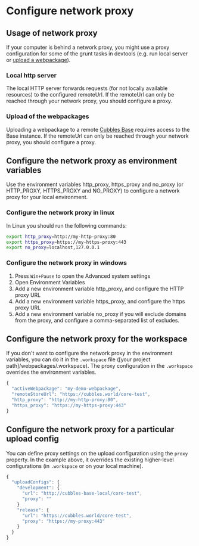 # Configure network proxy

## Usage of network proxy

If your computer is behind a network proxy, you might use a proxy configuration for some of the grunt tasks in devtools (e.g. run local server or [upload a webpackage](upload-a-webpackage.md)).

### Local http server

The local HTTP server forwards requests (for not locally available resources) to the configured remoteUrl. If the remoteUrl can only be reached through your network proxy, you should configure a proxy.

### Upload of the webpackages

Uploading a webpackage to a remote [Cubbles Base](../../user-guide/terms-and-concepts/base.md) requires access to the Base instance. If the remoteUrl can only be reached through your network proxy, you should configure a proxy.

## Configure the network proxy as environment variables

Use the environment variables http_proxy, https_proxy and no_proxy (or HTTP_PROXY, HTTPS_PROXY and NO_PROXY) to configure a network proxy for your local environment.

### Configure the network proxy in linux

In Linux you should run the following commands:

```bash
export http_proxy=http://my-http-proxy:80
export https_proxy=https://my-https-proxy:443
export no_proxy=localhost,127.0.0.1
```

### Configure the network proxy in windows

1. Press `Win+Pause` to open the Advanced system settings
2. Open Environment Variables
3. Add a new environment variable http_proxy, and configure the HTTP proxy URL
4. Add a new environment variable https_proxy, and configure the https proxy URL
5. Add a new environment variable no_proxy if you will exclude domains from the proxy, and configure a comma-separated list of excludes.

## Configure the network proxy for the workspace

If you don't want to configure the network proxy in the environment variables, you can do it in the `.workspace` file (\[your project path\]/webpackages/.workspace). The proxy configuration in the `.workspace` overrides the environment variables.

```javascript
{
  "activeWebpackage": "my-demo-webpackage",
  "remoteStoreUrl": "https://cubbles.world/core-test",
  "http_proxy": "http://my-http-proxy:80",
  "https_proxy": "https://my-https-proxy:443"
}
```

## Configure the network proxy for a particular upload config

You can define proxy settings on the upload configuration using the `proxy` property. In the example above, it overrides the existing higher-level configurations (in `.workspace` or on your local machine).

```javascript
{
  "uploadConfigs": {
    "development": {
      "url": "http://cubbles-base-local/core-test",
      "proxy": ""
    }
    "release": {
      "url": "https://cubbles.world/core-test",
      "proxy": "https://my-proxy:443"
    }
  }
}
```